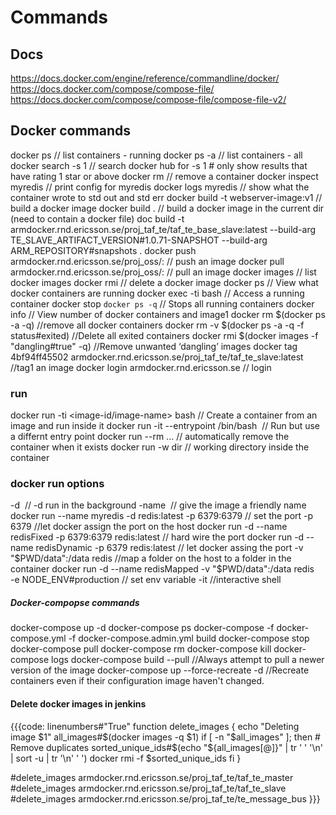 # Commands

## Docs
https://docs.docker.com/engine/reference/commandline/docker/
https://docs.docker.com/compose/compose-file/
https://docs.docker.com/compose/compose-file/compose-file-v2/

## Docker commands
docker ps							// list containers - running
docker ps -a						// list containers - all
docker search -s 1 <name>			// search docker hub for <name>     -s 1 # only show results that have rating 1 star or above
docker rm <container>				// remove a container
docker inspect myredis				// print config for myredis
docker logs myredis					// show what the container wrote to std out and std err
docker build -t webserver-image:v1		// build a docker image
docker build .								// build a docker image in the current dir (need to contain a docker file)
doc build -t armdocker.rnd.ericsson.se/proj_taf_te/taf_te_base_slave:latest --build-arg TE_SLAVE_ARTIFACT_VERSION#1.0.71-SNAPSHOT --build-arg ARM_REPOSITORY#snapshots .
docker push armdocker.rnd.ericsson.se/proj_oss/<image-name>:<tag>		// push an image
docker pull armdocker.rnd.ericsson.se/proj_oss/<image-name>:<tag>		// pull an image
docker images									// list docker images
docker rmi  <image-id>							// delete a docker image
docker ps										// View what docker containers are running
docker exec -ti <container-id> bash					// Access a running container
docker stop `docker ps -q`						// Stops all running containers
docker info									// View number of docker containers and image1
docker rm $(docker ps -a -q)						//remove all docker containers
docker rm -v $(docker ps -a -q -f status#exited)		//Delete all exited containers
docker rmi $(docker images -f "dangling#true" -q)		//Remove unwanted ‘dangling’ images
docker tag 4bf94ff45502 armdocker.rnd.ericsson.se/proj_taf_te/taf_te_slave:latest		//tag1 an image
docker login armdocker.rnd.ericsson.se			// login

### run

docker run -ti <image-id/image-name> bash			// Create a container from an image and run inside it
docker run -it --entrypoint /bin/bash <image> 			// Run but use a differnt entry point
docker run --rm ... // automatically remove the container when it exists
docker run -w dir // working directory inside the container

### docker run options ###
-d <image>				// -d run in the background
-name <image>		// give the image a friendly name
		docker run --name myredis -d redis:latest
-p 6379:6379			// set the port
-p 6379				//let docker assign the port on the host
		docker run -d --name redisFixed -p 6379:6379 redis:latest		// hard wire the port
		docker run -d --name redisDynamic -p 6379 redis:latest		// let docker assing the port
-v "$PWD/data":/data redis			//map a folder on the host to a folder in the container
		docker run -d --name redisMapped -v "$PWD/data":/data redis		
-e NODE_ENV#production			// set env variable
-it		//interactive shell

##### Docker-compopse commands #####
docker-compose up -d
docker-compose ps
docker-compose -f docker-compose.yml -f docker-compose.admin.yml build
docker-compose stop
docker-compose pull
docker-compose rm
docker-compose kill
docker-compose logs
docker-compose build --pull					//Always attempt to pull a newer version of the image
docker-compose up --force-recreate -d 		//Recreate containers even if their configuration image haven't changed.

#### Delete docker images in jenkins ####
{{{code: linenumbers#"True"
function delete_images {
    echo "Deleting image $1"
    all_images#$(docker images -q $1)
    if [ -n "$all_images" ]; then
         # Remove duplicates
         sorted_unique_ids#$(echo "${all_images[@]}" | tr ' ' '\n' | sort -u | tr '\n' ' ')
         docker rmi -f $sorted_unique_ids
    fi
}

#delete_images armdocker.rnd.ericsson.se/proj_taf_te/taf_te_master
#delete_images armdocker.rnd.ericsson.se/proj_taf_te/taf_te_slave
#delete_images armdocker.rnd.ericsson.se/proj_taf_te/te_message_bus
}}}
